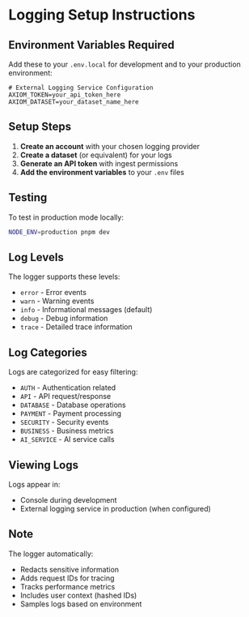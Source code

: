# Logging Setup Instructions

## Environment Variables Required

Add these to your `.env.local` for development and to your production environment:

```env
# External Logging Service Configuration
AXIOM_TOKEN=your_api_token_here
AXIOM_DATASET=your_dataset_name_here
```

## Setup Steps

1. **Create an account** with your chosen logging provider
2. **Create a dataset** (or equivalent) for your logs
3. **Generate an API token** with ingest permissions
4. **Add the environment variables** to your `.env` files

## Testing

To test in production mode locally:

```bash
NODE_ENV=production pnpm dev
```

## Log Levels

The logger supports these levels:
- `error` - Error events
- `warn` - Warning events  
- `info` - Informational messages (default)
- `debug` - Debug information
- `trace` - Detailed trace information

## Log Categories

Logs are categorized for easy filtering:
- `AUTH` - Authentication related
- `API` - API request/response
- `DATABASE` - Database operations
- `PAYMENT` - Payment processing
- `SECURITY` - Security events
- `BUSINESS` - Business metrics
- `AI_SERVICE` - AI service calls

## Viewing Logs

Logs appear in:
- Console during development
- External logging service in production (when configured)

## Note

The logger automatically:
- Redacts sensitive information
- Adds request IDs for tracing
- Tracks performance metrics
- Includes user context (hashed IDs)
- Samples logs based on environment